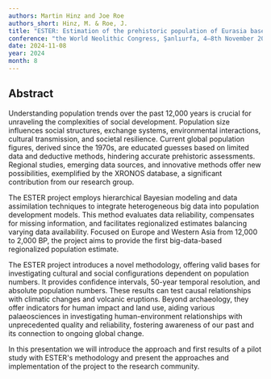 ```yaml
---
authors: Martin Hinz and Joe Roe
authors_short: Hinz, M. & Roe, J.
title: "ESTER: Estimation of the prehistoric population of Eurasia based on a large number of records"
conference: "the World Neolithic Congress, Şanlıurfa, 4–8th November 2024"
date: 2024-11-08
year: 2024
month: 8
---
```


## Abstract

Understanding population trends over the past 12,000 years is crucial for unraveling the complexities of social development. Population size influences social structures, exchange systems, environmental interactions, cultural transmission, and societal resilience. Current global population figures, derived since the 1970s, are educated guesses based on limited data and deductive methods, hindering accurate prehistoric assessments. Regional studies, emerging data sources, and innovative methods offer new possibilities, exemplified by the XRONOS database, a significant contribution from our research group.

The ESTER project employs hierarchical Bayesian modeling and data assimilation techniques to integrate heterogeneous big data into population development models. This method evaluates data reliability, compensates for missing information, and facilitates regionalized estimates balancing varying data availability. Focused on Europe and Western Asia from 12,000 to 2,000 BP, the project aims to provide the first big-data-based regionalized population estimate.

The ESTER project introduces a novel methodology, offering valid bases for investigating cultural and social configurations dependent on population numbers. It provides confidence intervals, 50-year temporal resolution, and absolute population numbers. These results can test causal relationships with climatic changes and volcanic eruptions. Beyond archaeology, they offer indicators for human impact and land use, aiding various palaeosciences in investigating human-environment relationships with unprecedented quality and reliability, fostering awareness of our past and its connection to ongoing global change.

In this presentation we will introduce the approach and first results of a pilot study with ESTER's methodology and present the approaches and implementation of the project to the research community.
